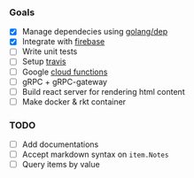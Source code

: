 ### Goals

- [X] Manage dependecies using [golang/dep](https://github.com/golang/dep)
- [X] Integrate with [firebase](https://firebase.google.com/)
- [ ] Write unit tests
- [ ] Setup [travis](https://travis-ci.org)
- [ ] Google [cloud functions](https://cloud.google.com/functions/)
- [ ] gRPC + gRPC-gateway
- [ ] Build react server for rendering html content
- [ ] Make docker & rkt container

### TODO
- [ ] Add documentations
- [ ] Accept markdown syntax on `item.Notes`
- [ ] Query items by value

